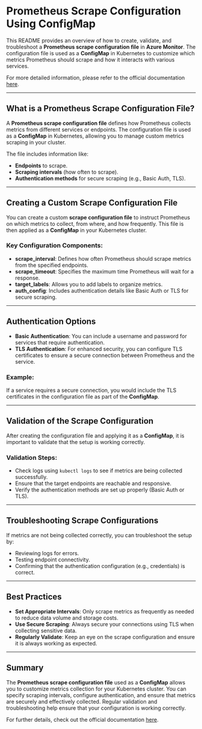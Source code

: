 # Prometheus Scrape Configuration Using ConfigMap

This README provides an overview of how to create, validate, and troubleshoot a **Prometheus scrape configuration file** in **Azure Monitor**. The configuration file is used as a **ConfigMap** in Kubernetes to customize which metrics Prometheus should scrape and how it interacts with various services.

For more detailed information, please refer to the official documentation [here](https://learn.microsoft.com/en-us/azure/azure-monitor/containers/prometheus-metrics-scrape-validate).

---

## What is a Prometheus Scrape Configuration File?

A **Prometheus scrape configuration file** defines how Prometheus collects metrics from different services or endpoints. The configuration file is used as a **ConfigMap** in Kubernetes, allowing you to manage custom metrics scraping in your cluster.

The file includes information like:
- **Endpoints** to scrape.
- **Scraping intervals** (how often to scrape).
- **Authentication methods** for secure scraping (e.g., Basic Auth, TLS).

---

## Creating a Custom Scrape Configuration File

You can create a custom **scrape configuration file** to instruct Prometheus on which metrics to collect, from where, and how frequently. This file is then applied as a **ConfigMap** in your Kubernetes cluster.

### Key Configuration Components:
- **scrape_interval**: Defines how often Prometheus should scrape metrics from the specified endpoints.
- **scrape_timeout**: Specifies the maximum time Prometheus will wait for a response.
- **target_labels**: Allows you to add labels to organize metrics.
- **auth_config**: Includes authentication details like Basic Auth or TLS for secure scraping.

---

## Authentication Options

- **Basic Authentication**: You can include a username and password for services that require authentication.
- **TLS Authentication**: For enhanced security, you can configure TLS certificates to ensure a secure connection between Prometheus and the service.

### Example:
If a service requires a secure connection, you would include the TLS certificates in the configuration file as part of the **ConfigMap**.

---

## Validation of the Scrape Configuration

After creating the configuration file and applying it as a **ConfigMap**, it is important to validate that the setup is working correctly.

### Validation Steps:
- Check logs using `kubectl logs` to see if metrics are being collected successfully.
- Ensure that the target endpoints are reachable and responsive.
- Verify the authentication methods are set up properly (Basic Auth or TLS).

---

## Troubleshooting Scrape Configurations

If metrics are not being collected correctly, you can troubleshoot the setup by:
- Reviewing logs for errors.
- Testing endpoint connectivity.
- Confirming that the authentication configuration (e.g., credentials) is correct.

---

## Best Practices

- **Set Appropriate Intervals**: Only scrape metrics as frequently as needed to reduce data volume and storage costs.
- **Use Secure Scraping**: Always secure your connections using TLS when collecting sensitive data.
- **Regularly Validate**: Keep an eye on the scrape configuration and ensure it is always working as expected.

---

## Summary

The **Prometheus scrape configuration file** used as a **ConfigMap** allows you to customize metrics collection for your Kubernetes cluster. You can specify scraping intervals, configure authentication, and ensure that metrics are securely and effectively collected. Regular validation and troubleshooting help ensure that your configuration is working correctly.

For further details, check out the official documentation [here](https://learn.microsoft.com/en-us/azure/azure-monitor/containers/prometheus-metrics-scrape-validate).
